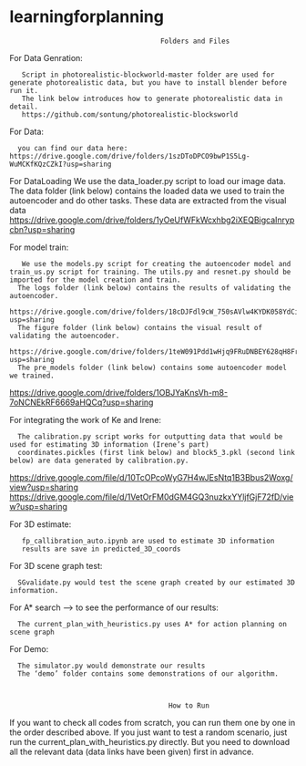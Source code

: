 # learningforplanning
                                         Folders and Files
For Data Genration:

       Script in photorealistic-blockworld-master folder are used for generate photorealistic data, but you have to install blender before run it.
       The link below introduces how to generate photorealistic data in detail.
       https://github.com/sontung/photorealistic-blocksworld

For Data:

      you can find our data here:    https://drive.google.com/drive/folders/1szDToDPCO9bwP1S5Lg-WuMCKfKQzCZkI?usp=sharing

For DataLoading
      We use the data_loader.py script to load our image data.
      The data folder (link below) contains the loaded data we used to train the autoencoder and do other tasks. These data are extracted from the visual data
https://drive.google.com/drive/folders/1yOeUfWFkWcxhbg2iXEQBigcaInrypcbn?usp=sharing

For model train:

       We use the models.py script for creating the autoencoder model and train_us.py script for training. The utils.py and resnet.py should be imported for the model creation and train.
      The logs folder (link below) contains the results of validating the autoencoder.
      https://drive.google.com/drive/folders/18cDJFdl9cW_750sAVlw4KYDK058YdCif?usp=sharing
      The figure folder (link below) contains the visual result of validating the autoencoder.
      https://drive.google.com/drive/folders/1teW091Pdd1wHjq9FRuDNBEY628qH8Frw?usp=sharing
      The pre_models folder (link below) contains some autoencoder model we trained.
https://drive.google.com/drive/folders/1OBJYaKnsVh-m8-7oNCNEkRF6669aHQCq?usp=sharing

For integrating the work of Ke and Irene:

      The calibration.py script works for outputting data that would be used for estimating 3D information (Irene’s part)
      coordinates.pickles (first link below) and block5_3.pkl (second link below) are data generated by calibration.py.
https://drive.google.com/file/d/10TcOPcoWyG7H4wJEsNtq1B3Bbus2Woxg/view?usp=sharing
https://drive.google.com/file/d/1VetOrFM0dGM4GQ3nuzkxYYljfGjF72fD/view?usp=sharing

For 3D estimate:

       fp_callibration_auto.ipynb are used to estimate 3D information
       results are save in predicted_3D_coords

For 3D scene graph test:

      SGvalidate.py would test the scene graph created by our estimated 3D information.

For A* search —> to see the performance of our results:

      The current_plan_with_heuristics.py uses A* for action planning on scene graph

For Demo:

      The simulator.py would demonstrate our results
      The ‘demo’ folder contains some demonstrations of our algorithm.


          
                                           How to Run

If you want to check all codes from scratch, you can run them one by one in the order described above. If you just want to test a random scenario, just run the current_plan_with_heuristics.py  directly. But you need to download all the relevant data (data links have been given) first in advance.
